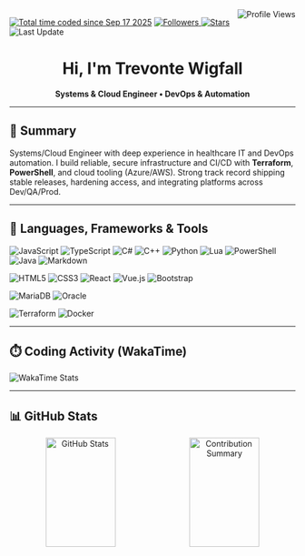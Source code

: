 <!-- Profile Views (reliable) -->
<img align="right" src="https://komarev.com/ghpvc/?username=creationsoftre&style=for-the-badge&label=Profile%20Views" alt="Profile Views"/>

<!-- Badges Row -->
<p align="left">
  <!-- WakaTime badge (UUID-based) -->
  <a href="https://wakatime.com/@creationsoftre">
    <a href="https://wakatime.com/@d05d1037-f858-421d-a0ed-3b201a2abdbd"><img src="https://wakatime.com/badge/user/d05d1037-f858-421d-a0ed-3b201a2abdbd.svg" alt="Total time coded since Sep 17 2025" /></a>
  </a>
  <!-- Followers -->
  <a href="https://github.com/creationsoftre?tab=followers">
    <img src="https://img.shields.io/github/followers/creationsoftre?style=for-the-badge&label=Followers" alt="Followers"/>
  </a>
  <!-- Total Stars (owner + collaborator) -->
  <a href="https://github.com/creationsoftre">
    <img src="https://img.shields.io/github/stars/creationsoftre?affiliations=OWNER%2CCOLLABORATOR&style=for-the-badge&label=Total%20Stars" alt="Stars"/>
  </a>
  <!-- Last Update (this repo) -->
  <img src="https://img.shields.io/github/last-commit/creationsoftre/creationsoftre?style=for-the-badge&label=Last%20Update" alt="Last Update"/>
</p>

<h1 align="center">Hi, I'm Trevonte Wigfall</h1>
<p align="center">
  <b>Systems & Cloud Engineer • DevOps & Automation</b><br/>
</p>

---

## 🚀 Summary
Systems/Cloud Engineer with deep experience in healthcare IT and DevOps automation. I build reliable, secure infrastructure and CI/CD with **Terraform**, **PowerShell**, and cloud tooling (Azure/AWS). Strong track record shipping stable releases, hardening access, and integrating platforms across Dev/QA/Prod.

---

## 🧰 Languages, Frameworks & Tools

<!-- Languages -->
![JavaScript](https://img.shields.io/badge/JavaScript-%23323330.svg?style=for-the-badge&logo=javascript&logoColor=%23F7DF1E)
![TypeScript](https://img.shields.io/badge/TypeScript-%23007ACC.svg?style=for-the-badge&logo=typescript&logoColor=white)
![C#](https://img.shields.io/badge/C%23-%23239120.svg?style=for-the-badge&logo=dotnet&logoColor=white)
![C++](https://img.shields.io/badge/C++-%2300599C.svg?style=for-the-badge&logo=c%2B%2B&logoColor=white)
![Python](https://img.shields.io/badge/Python-3670A0.svg?style=for-the-badge&logo=python&logoColor=ffdd54)
![Lua](https://img.shields.io/badge/Lua-%232C2D72.svg?style=for-the-badge&logo=lua&logoColor=white)
![PowerShell](https://img.shields.io/badge/PowerShell-%235391FE.svg?style=for-the-badge&logo=powershell&logoColor=white)
![Java](https://img.shields.io/badge/Java-%23ED8B00.svg?style=for-the-badge&logo=openjdk&logoColor=white)
![Markdown](https://img.shields.io/badge/Markdown-%23000000.svg?style=for-the-badge&logo=markdown&logoColor=white)

<!-- Web -->
![HTML5](https://img.shields.io/badge/HTML5-%23E34F26.svg?style=for-the-badge&logo=html5&logoColor=white)
![CSS3](https://img.shields.io/badge/CSS3-%231572B6.svg?style=for-the-badge&logo=css3&logoColor=white)
![React](https://img.shields.io/badge/React-%2320232a.svg?style=for-the-badge&logo=react&logoColor=%2361DAFB)
![Vue.js](https://img.shields.io/badge/Vue.js-%2335495e.svg?style=for-the-badge&logo=vuedotjs&logoColor=%234FC08D)
![Bootstrap](https://img.shields.io/badge/Bootstrap-%238511FA.svg?style=for-the-badge&logo=bootstrap&logoColor=white)

<!-- Databases -->
![MariaDB](https://img.shields.io/badge/MariaDB-003545.svg?style=for-the-badge&logo=mariadb&logoColor=white)
![Oracle](https://img.shields.io/badge/Oracle-F80000.svg?style=for-the-badge&logo=oracle&logoColor=white)

<!-- DevOps / Infra -->
![Terraform](https://img.shields.io/badge/Terraform-623CE4.svg?style=for-the-badge&logo=terraform&logoColor=white)
![Docker](https://img.shields.io/badge/Docker-%230db7ed.svg?style=for-the-badge&logo=docker&logoColor=white)

---

## ⏱️ Coding Activity (WakaTime)
<!-- WakaTime card uses your WakaTime USERNAME (after the @ in your profile URL) -->
<img src="https://github-readme-stats.vercel.app/api/wakatime?username=creationsoftre&layout=compact&theme=radical&hide_border=false&cache_seconds=1800&v=1" alt="WakaTime Stats" />

---

## 📊 GitHub Stats

<!-- Streak (stable endpoint) 
<a href="https://git.io/streak-stats"><img src="https://streak-stats.demolab.com?user=creationsoftre&theme=dark" alt="GitHub Streak" /></a>

<br/>-->

<!-- Core stats + profile details -->
<div align="center">
  <img src="https://github-readme-stats.vercel.app/api?username=creationsoftre&theme=radical&hide_border=false&include_all_commits=true&count_private=true" height="192px" width="49.5%" alt="GitHub Stats"/>
  <img src="https://github-profile-summary-cards.vercel.app/api/cards/profile-details?username=creationsoftre&theme=radical" height="192px" width="49.5%" alt="Contribution Summary"/>
</div>





